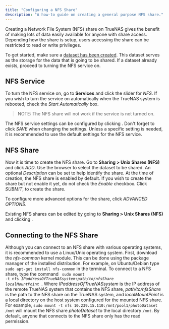 ```yaml
---
title: "Configuring a NFS Share"
description: "A how-to guide on creating a general purpose NFS share."
---
```


Creating a Network File System (NFS) share on TrueNAS gives the benefit
of making lots of data easily available for anyone with share access.
Depending how the share is setup, users accessing the
share can be restricted to read or write privileges.

To get started, make sure a
<a href="/docs/initial-setup/storage/datasets">dataset has been created</a>.
This dataset serves as the storage for the data that is going to be
shared. If a dataset already exists, proceed to turning the NFS service
on.

## NFS Service

To turn the NFS service on, go to **Services** and click the slider for
*NFS*. If you wish to turn the service on automatically when the TrueNAS
system is rebooted, check the *Start Automatically* box.

> NOTE: The NFS share will not work if the service is not turned on.

The NFS service settings can be configured by clicking
<i class="fas fa-pen"></i>. Don't forget to click *SAVE* when changing
the settings. Unless a specific setting is needed, it is recommended to
use the default settings for the NFS service.

## NFS Share

Now it is time to create the NFS share. Go to
**Sharing > Unix Shares (NFS)** and click *ADD*. Use the browser to
select the dataset to be shared. An optional *Description* can be set to
help identify the share. At the time of creation, the NFS share is
enabled by default. If you wish to create the share but not enable it
yet, do not check the *Enable* checkbox. Click *SUBMIT*, to create the
share.

To configure more advanced options for the share, click
*ADVANCED OPTIONS*.

Existing NFS shares can be edited by going to
**Sharing > Unix Shares (NFS)** and clicking
<i class="fas fa-ellipsis-v"></i>.

## Connecting to the NFS Share

Although you can connect to an NFS share with various operating systems,
it is recommended to use a Linux/Unix operating system. First, download
the *nfs-common* kernel module. This can be done using the package
manager of the installed distribution. For example, on Ubuntu/Debian
type `sudo apt-get install nfs-common` in the terminal. To connect to a
NFS share, type the command
<code>
sudo mount -t nfs <i>IPaddressOfTrueNASsystem</i>:<i>path/to/nfsShare</i> <i>localMountPoint</i>
</code>.
Where *IPaddressOfTrueNASsystem* is the IP address of the remote TrueNAS
system that contains the NFS share, *path/to/nfsShare* is the path to
the NFS share on the TrueNAS system, and *localMountPoint* is a local
directory on the host system configured for the mounted NFS share. For
example, `sudo mount -t nfs 10.239.15.110:/mnt/pool1/photoDataset /mnt`
will mount the NFS share *photoDataset* to the local directory `/mnt`.
By default, anyone that connects to the NFS share only has the read
permission.
